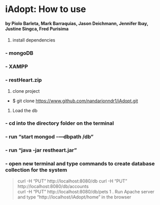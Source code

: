 # iAdopt: How to use
#### by Piolo Barleta, Mark Barraquias, Jason Deichmann, Jennifer Ibay, Justine Singca, Fred Purisima
####
1. install dependencies

### - mongoDB
### - XAMPP
### - restHeart.zip

1. clone project
- $ git clone https://www.github.com/nandarionndr1/iAdopt.git 

1.  Load the db
### - cd into the directory folder on the terminal
### - run “start mongod -—dbpath /db”
### - run “java -jar restheart.jar”
### - open new terminal and type commands to create database collection for the system
 >curl -H “PUT” http://localhost:8080/db 
 >curl -H “PUT” http://localhost:8080/db/accounts  
 >curl -H “PUT” http://localhost:8080/db/pets
1 . Run Apache server and type “http://localhost/iAdopt/home” in the browser

